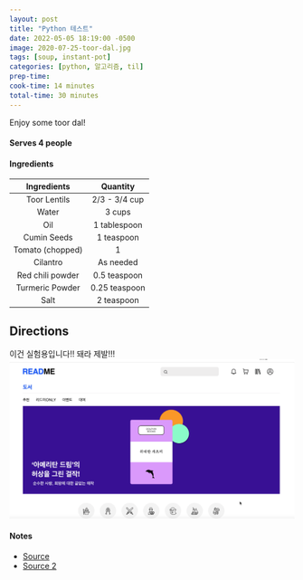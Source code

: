 ```yaml
---
layout: post
title: "Python 테스트"
date: 2022-05-05 18:19:00 -0500
image: 2020-07-25-toor-dal.jpg
tags: [soup, instant-pot]
categories: [python, 알고리즘, til]
prep-time:
cook-time: 14 minutes
total-time: 30 minutes
---
```


Enjoy some toor dal!

#### Serves 4 people

#### Ingredients

|    Ingredients   |    Quantity   |
|:----------------:|:-------------:|
|   Toor Lentils   | 2/3 - 3/4 cup |
|       Water      |     3 cups    |
|        Oil       |  1 tablespoon |
|    Cumin Seeds   |   1 teaspoon  |
| Tomato (chopped) |       1       |
|     Cilantro     |   As needed   |
| Red chili powder |  0.5 teaspoon |
|  Turmeric Powder | 0.25 teaspoon |
|       Salt       |   2 teaspoon  |

## Directions

이건 실험용입니다!! 돼라 제발!!!
<img src="../images/리드미.png" alt="">
#### Notes

* [Source](https://pipingpotcurry.com/dal-tadka-instant-pot/)
* [Source 2](https://www.yellowthyme.com/instant-pot-toor-dal-2/)